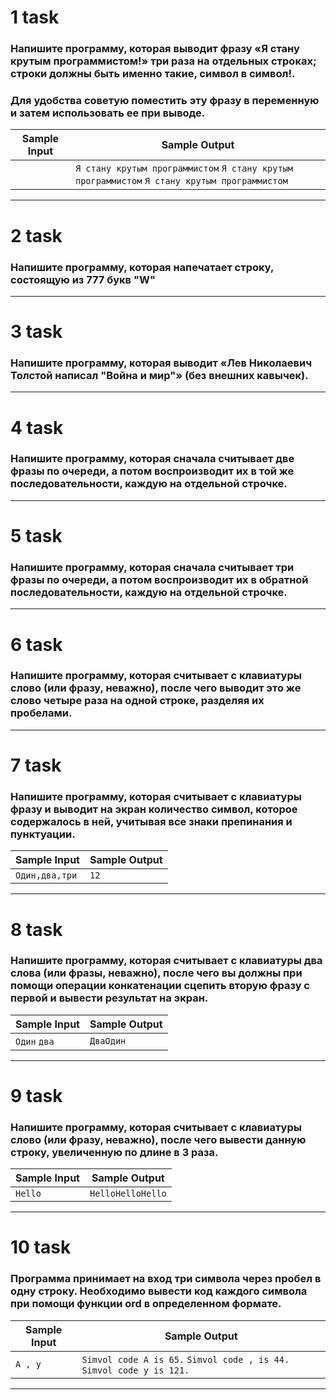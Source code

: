 # 1 task
### Напишите программу, которая выводит фразу «Я стану крутым программистом!» три раза на отдельных строках; строки должны быть именно такие, символ в символ!.

### Для удобства советую поместить эту фразу в переменную и затем использовать ее при выводе.
| Sample Input | Sample Output                                                                                 |
|--------------|-----------------------------------------------------------------------------------------------|
|              | `Я стану крутым программистом` `Я стану крутым программистом` `Я стану крутым программистом`  |
___


# 2 task
### Напишите программу, которая напечатает строку, состоящую из 777 букв "W"
___


# 3 task
### Напишите программу, которая выводит «Лев Николаевич Толстой написал "Война и мир"» (без внешних кавычек).
___


# 4 task
### Напишите программу, которая сначала считывает две фразы по очереди, а потом воспроизводит их в той же последовательности, каждую на отдельной строчке.
___


# 5 task
### Напишите программу, которая сначала считывает три фразы по очереди, а потом воспроизводит их в обратной последовательности, каждую на отдельной строчке.
___


# 6 task
### Напишите программу, которая считывает с клавиатуры слово (или фразу, неважно), после чего выводит это же слово четыре раза на одной строке, разделяя их пробелами.
___


# 7 task
### Напишите программу, которая считывает с клавиатуры фразу и выводит на экран количество символ, которое содержалось в ней, учитывая все знаки препинания и пунктуации.
| Sample Input    | Sample Output |
|-----------------|---------------|
| `Один,два,три`  | `12`          |
___


# 8 task
### Напишите программу, которая считывает с клавиатуры два слова (или фразы, неважно), после чего вы должны при помощи операции конкатенации сцепить вторую фразу с первой и вывести результат на экран.
| Sample Input   | Sample Output |
|----------------|---------------|
| `Один` `два`   | `ДваОдин`     |
___

# 9 task
### Напишите программу, которая считывает с клавиатуры слово (или фразу, неважно), после чего вывести данную строку, увеличенную по длине  в 3 раза.
| Sample Input | Sample Output      |
|--------------|--------------------|
| `Hello`      | `HelloHelloHello`  |
___


# 10 task
### Программа принимает на вход три символа через пробел в одну строку. Необходимо вывести код каждого символа при помощи функции ord в определенном формате.
| Sample Input | Sample Output                                                          |
|--------------|------------------------------------------------------------------------|
| `A , y`      | `Simvol code A is 65.` `Simvol code , is 44.` `Simvol code y is 121.`  |
___



